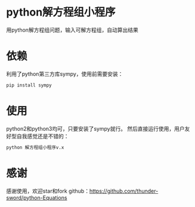 # python解方程组小程序
用python解方程组问题，输入可解方程组，自动算出结果
# 依赖
利用了python第三方库sympy，使用前需要安装：
```python
pip install sympy
```
# 使用
python2和python3均可，只要安装了sympy就行。
然后直接运行使用，用户友好型自我感觉还是不错的：
```python
python 解方程组小程序v.x
```
# 感谢
感谢使用，欢迎star和fork
github：https://github.com/thunder-sword/python-Equations
